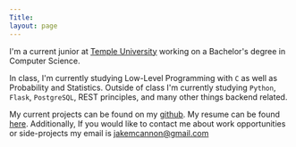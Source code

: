 ```yaml
---
Title:
layout: page
---
```




I'm a current junior at [Temple University](https://www.temple.edu/) working on a Bachelor's degree in Computer Science.

In class, I'm currently studying Low-Level Programming with <code>C</code> as well as Probability and Statistics. Outside of class I'm currently studying <code>Python</code>, <code>Flask</code>, <code>PostgreSQL</code>, REST principles, and many other things backend related.

My current projects can be found on my [github](https://github.com/jakemcannon). My resume can be found [here](current_resume.pdf). Additionally, If you would like to contact me about work opportunities or side-projects my email is jakemcannon@gmail.com

